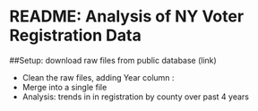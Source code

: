 # README: Analysis of NY Voter Registration Data

##Setup: download raw files from public database (link)

- Clean the raw files, adding Year column :
- Merge into a single file
- Analysis: trends in in registration by county over past 4 years  
